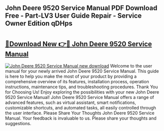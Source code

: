 ## John Deere 9520 Service Manual PDF Download Free - Part-LV3 User Guide Repair - Service Owner Edition qDHps

# <h2><a href="http://bc90231.oget.top/?id=John+Deere+9520+Service+Manual">🔗Download New 👉🔴 John Deere 9520 Service Manual</a></h2>

[![John Deere 9520 Service Manual new download](https://i.imgur.com/5g1atiW.png)](http://bc90231.oget.top/?id=John+Deere+9520+Service+Manual)
Welcome to the user manual for your newly arrived John Deere 9520 Service Manual. This guide is here to help you make the most of your product by providing a comprehensive overview of its features, installation process, operation instructions, maintenance tips, and troubleshooting procedures. Thank You for Choosing Us! Enjoy exploring the possibilities with your new John Deere 9520 Service Manual! John Deere 9520 Service Manual offers a range of advanced features, such as virtual assistant, smart notifications, customizable shortcuts, and automated tasks, all easily controlled through the user interface. Please Share Your Thoughts John Deere 9520 Service Manual. Your feedback is invaluable to us. Please share your thoughts and suggestions.
